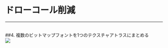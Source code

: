 # ドローコール削減
***
<br>
##4. <span class="red">複数のビットマップフォントを1つのテクスチャアトラスにまとめる</span>

<div class="center">
<img src="contents/img/p2_4.gif">
</div>